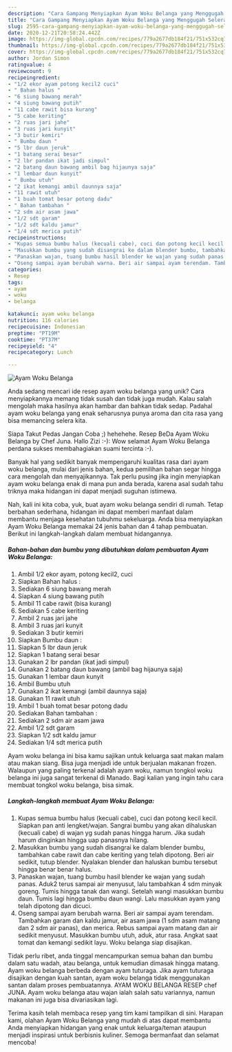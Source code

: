 ```yaml
---
description: "Cara Gampang Menyiapkan Ayam Woku Belanga yang Menggugah Selera"
title: "Cara Gampang Menyiapkan Ayam Woku Belanga yang Menggugah Selera"
slug: 2595-cara-gampang-menyiapkan-ayam-woku-belanga-yang-menggugah-selera
date: 2020-12-21T20:58:24.442Z
image: https://img-global.cpcdn.com/recipes/779a2677db184f21/751x532cq70/ayam-woku-belanga-foto-resep-utama.jpg
thumbnail: https://img-global.cpcdn.com/recipes/779a2677db184f21/751x532cq70/ayam-woku-belanga-foto-resep-utama.jpg
cover: https://img-global.cpcdn.com/recipes/779a2677db184f21/751x532cq70/ayam-woku-belanga-foto-resep-utama.jpg
author: Jordan Simon
ratingvalue: 4
reviewcount: 9
recipeingredient:
- "1/2 ekor ayam potong kecil2 cuci"
- " Bahan halus "
- "6 siung bawang merah"
- "4 siung bawang putih"
- "11 cabe rawit bisa kurang"
- "5 cabe keriting"
- "2 ruas jari jahe"
- "3 ruas jari kunyit"
- "3 butir kemiri"
- " Bumbu daun "
- "5 lbr daun jeruk"
- "1 batang serai besar"
- "2 lbr pandan ikat jadi simpul"
- "2 batang daun bawang ambil bag hijaunya saja"
- "1 lembar daun kunyit"
- " Bumbu utuh"
- "2 ikat kemangi ambil daunnya saja"
- "11 rawit utuh"
- "1 buah tomat besar potong dadu"
- " Bahan tambahan "
- "2 sdm air asam jawa"
- "1/2 sdt garam"
- "1/2 sdt kaldu jamur"
- "1/4 sdt merica putih"
recipeinstructions:
- "Kupas semua bumbu halus (kecuali cabe), cuci dan potong kecil kecil. Siapkan pan anti lengket/wajan. Sangrai bumbu yang akan dihaluskan (kecuali cabe) di wajan yg sudah panas hingga harum. Jika sudah harum dinginkan hingga uap panasnya hilang."
- "Masukkan bumbu yang sudah disangrai ke dalam blender bumbu, tambahkan cabe rawit dan cabe keriting yang telah dipotong. Beri air sedikit, tutup blender. Nyalakan blender dan haluskan bumbu tersebut hingga benar benar halus."
- "Panaskan wajan, tuang bumbu hasil blender ke wajan yang sudah panas. Aduk2 terus sampai air menyusut, lalu tambahkan 4 sdm minyak goreng. Tumis hingga tanak dan wangi. Setelah wangi masukkan bumbu daun. Tumis lagi hingga bumbu daun wangi. Lalu masukkan ayam yang telah dipotong dan dicuci."
- "Oseng sampai ayam berubah warna. Beri air sampai ayam terendam. Tambahkan garam dan kaldu jamur, air asam jawa (1 sdm asam matang dan 2 sdm air panas), dan merica. Rebus sampai ayam matang dan air sedikit menyusut. Masukkan bumbu utuh, aduk, atur rasa. Angkat saat tomat dan kemangi sedikit layu. Woku belanga siap disajikan."
categories:
- Resep
tags:
- ayam
- woku
- belanga

katakunci: ayam woku belanga 
nutrition: 116 calories
recipecuisine: Indonesian
preptime: "PT19M"
cooktime: "PT37M"
recipeyield: "4"
recipecategory: Lunch

---
```



![Ayam Woku Belanga](https://img-global.cpcdn.com/recipes/779a2677db184f21/751x532cq70/ayam-woku-belanga-foto-resep-utama.jpg)

Anda sedang mencari ide resep ayam woku belanga yang unik? Cara menyiapkannya memang tidak susah dan tidak juga mudah. Kalau salah mengolah maka hasilnya akan hambar dan bahkan tidak sedap. Padahal ayam woku belanga yang enak seharusnya punya aroma dan cita rasa yang bisa memancing selera kita.

Siapa Takut Pedas Jangan Coba ;) hehehehe. Resep BeDa Ayam Woku Belanga by Chef Juna. Hallo Zizi :-): Wow selamat Ayam Woku Belanga perdana sukses membahagiakan suami tercinta :-).

Banyak hal yang sedikit banyak mempengaruhi kualitas rasa dari ayam woku belanga, mulai dari jenis bahan, kedua pemilihan bahan segar hingga cara mengolah dan menyajikannya. Tak perlu pusing jika ingin menyiapkan ayam woku belanga enak di mana pun anda berada, karena asal sudah tahu triknya maka hidangan ini dapat menjadi suguhan istimewa.


Nah, kali ini kita coba, yuk, buat ayam woku belanga sendiri di rumah. Tetap berbahan sederhana, hidangan ini dapat memberi manfaat dalam membantu menjaga kesehatan tubuhmu sekeluarga. Anda bisa menyiapkan Ayam Woku Belanga memakai 24 jenis bahan dan 4 tahap pembuatan. Berikut ini langkah-langkah dalam membuat hidangannya.

<!--inarticleads1-->

##### Bahan-bahan dan bumbu yang dibutuhkan dalam pembuatan Ayam Woku Belanga:

1. Ambil 1/2 ekor ayam, potong kecil2, cuci
1. Siapkan  Bahan halus :
1. Sediakan 6 siung bawang merah
1. Siapkan 4 siung bawang putih
1. Ambil 11 cabe rawit (bisa kurang)
1. Sediakan 5 cabe keriting
1. Ambil 2 ruas jari jahe
1. Ambil 3 ruas jari kunyit
1. Sediakan 3 butir kemiri
1. Siapkan  Bumbu daun :
1. Siapkan 5 lbr daun jeruk
1. Siapkan 1 batang serai besar
1. Gunakan 2 lbr pandan (ikat jadi simpul)
1. Gunakan 2 batang daun bawang (ambil bag hijaunya saja)
1. Gunakan 1 lembar daun kunyit
1. Ambil  Bumbu utuh
1. Gunakan 2 ikat kemangi (ambil daunnya saja)
1. Gunakan 11 rawit utuh
1. Ambil 1 buah tomat besar potong dadu
1. Sediakan  Bahan tambahan :
1. Sediakan 2 sdm air asam jawa
1. Ambil 1/2 sdt garam
1. Siapkan 1/2 sdt kaldu jamur
1. Sediakan 1/4 sdt merica putih


Ayam woku belanga ini bisa kamu sajikan untuk keluarga saat makan malam atau makan siang. Bisa juga menjadi ide untuk berjualan makanan frozen. Walaupun yang paling terkenal adalah ayam woku, namun tongkol woku belanga ini juga sangat terkenal di Manado. Bagi kalian yang ingin tahu cara membuat tongkol woku belanga, bisa simak. 

<!--inarticleads2-->

##### Langkah-langkah membuat Ayam Woku Belanga:

1. Kupas semua bumbu halus (kecuali cabe), cuci dan potong kecil kecil. Siapkan pan anti lengket/wajan. Sangrai bumbu yang akan dihaluskan (kecuali cabe) di wajan yg sudah panas hingga harum. Jika sudah harum dinginkan hingga uap panasnya hilang.
1. Masukkan bumbu yang sudah disangrai ke dalam blender bumbu, tambahkan cabe rawit dan cabe keriting yang telah dipotong. Beri air sedikit, tutup blender. Nyalakan blender dan haluskan bumbu tersebut hingga benar benar halus.
1. Panaskan wajan, tuang bumbu hasil blender ke wajan yang sudah panas. Aduk2 terus sampai air menyusut, lalu tambahkan 4 sdm minyak goreng. Tumis hingga tanak dan wangi. Setelah wangi masukkan bumbu daun. Tumis lagi hingga bumbu daun wangi. Lalu masukkan ayam yang telah dipotong dan dicuci.
1. Oseng sampai ayam berubah warna. Beri air sampai ayam terendam. Tambahkan garam dan kaldu jamur, air asam jawa (1 sdm asam matang dan 2 sdm air panas), dan merica. Rebus sampai ayam matang dan air sedikit menyusut. Masukkan bumbu utuh, aduk, atur rasa. Angkat saat tomat dan kemangi sedikit layu. Woku belanga siap disajikan.


Tidak perlu ribet, anda tinggal mencampurkan semua bahan dan bumbu dalam satu wadah, atau belanga, untuk kemudian dimasak hingga matang. Ayam woku belanga berbeda dengan ayam tuturaga. Jika ayam tuturaga disajikan dengan kuah santan, ayam woku belanga tidak menggunakan santan dalam proses pembuatannya. AYAM WOKU BELANGA RESEP chef JUNA. Ayam woku belanga atau wajan ialah salah satu variannya, namun makanan ini juga bisa divariasikan lagi. 

Terima kasih telah membaca resep yang tim kami tampilkan di sini. Harapan kami, olahan Ayam Woku Belanga yang mudah di atas dapat membantu Anda menyiapkan hidangan yang enak untuk keluarga/teman ataupun menjadi inspirasi untuk berbisnis kuliner. Semoga bermanfaat dan selamat mencoba!
